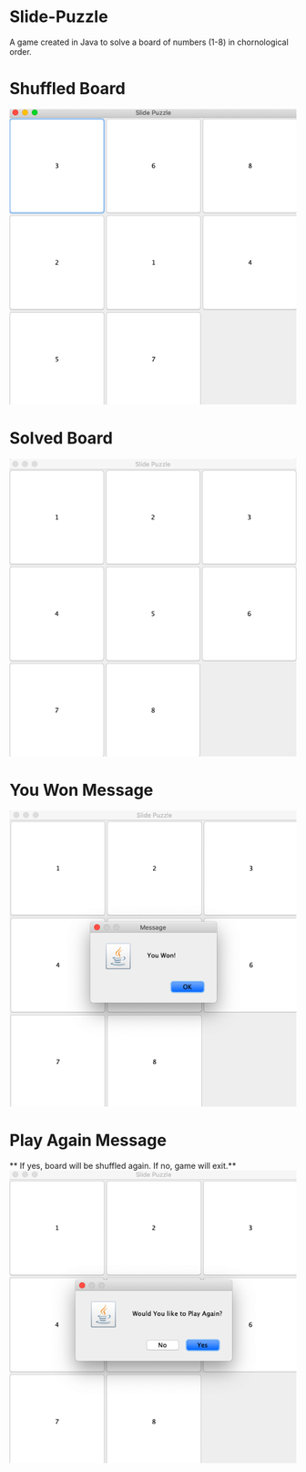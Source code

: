 # Slide-Puzzle
A game created in Java to solve a board of numbers (1-8) in chornological order. 
# Shuffled Board
![](https://github.com/zkhan33/Slide-Puzzle/blob/master/Images/ShuffledBoard.png)
# Solved Board
![](https://github.com/zkhan33/Slide-Puzzle/blob/master/Images/SolvedBoard.png)
# You Won Message
![](https://github.com/zkhan33/Slide-Puzzle/blob/master/Images/YouWon.png)
# Play Again Message
** If yes, board will be shuffled again. If no, game will exit.**
![](https://github.com/zkhan33/Slide-Puzzle/blob/master/Images/PlayAgain.png)

